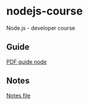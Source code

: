 # nodejs-course
Node.js - developer course

## Guide
[PDF guide node](PDF-Guide-Node-Andrew-Mead-v3.pdf)

## Notes
[Notes file](notes.md)
